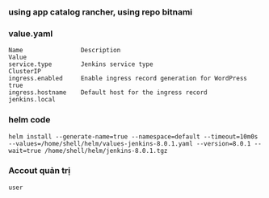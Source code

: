 ### using app catalog rancher, using repo bitnami

### value.yaml
    Name	            Description	                                    Value
    service.type	    Jenkins service type	                        ClusterIP
    ingress.enabled	    Enable ingress record generation for WordPress	true
    ingress.hostname	Default host for the ingress record	            jenkins.local

### helm code
    helm install --generate-name=true --namespace=default --timeout=10m0s --values=/home/shell/helm/values-jenkins-8.0.1.yaml --version=8.0.1 --wait=true /home/shell/helm/jenkins-8.0.1.tgz

### Accout quản trị
    user
